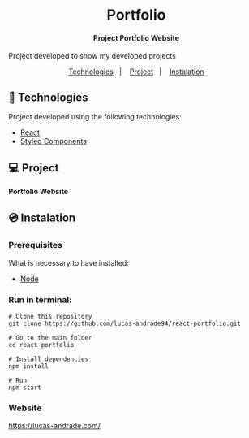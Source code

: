 <h1 align="center">
    Portfolio
</h1>

<h4 align="center">
  	Project Portfolio Website
</h4>

<p>Project developed to show my developed projects</p>

<p align="center">
	<a href="#-technologies">Technologies</a>&nbsp;&nbsp;&nbsp;|&nbsp;&nbsp;&nbsp;
	<a href="#-project">Project</a>&nbsp;&nbsp;&nbsp;|&nbsp;&nbsp;&nbsp;
	<a href="#-instalation">Instalation</a>
</p>


## 🤖 Technologies
Project developed using the following technologies:

- [React](https://reactjs.org/)
- [Styled Components](https://styled-components.com/)


## 💻 Project
**Portfolio Website**


## 💿 Instalation
### Prerequisites
What is necessary to have installed:
- [Node](https://nodejs.org/en/download/)


### Run in terminal:
```
# Clone this repository
git clone https://github.com/lucas-andrade94/react-portfolio.git

# Go to the main folder
cd react-portfolio

# Install dependencies
npm install

# Run
npm start
```


### Website
https://lucas-andrade.com/
